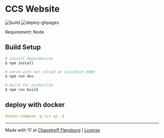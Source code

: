 # CCS Website

![build](https://github.com/chaostreff-flensburg/hacks-on-the-harbour-web/actions/workflows/build.yml/badge.svg) 
![deploy-ghpages](https://github.com/chaostreff-flensburg/hacks-on-the-harbour-web/actions/workflows/deploy-ghpages.yml/badge.svg) 

Requirement: Node

## Build Setup

```bash
# install dependencies
$ npm install

# serve with hot reload at localhost:3000
$ npm run dev

# build for production
$ npm run build
```

## deploy with docker
```yaml
docker-compose -p ccs up -d
```

---

Made with ♡ at [Chaostreff Flensburg](https://twitter.com/chaos_fl) | [License](./LICENSE)
